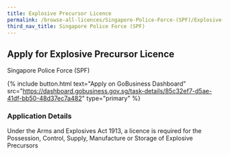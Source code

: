 ```yaml
---
title: Explosive Precursor Licence
permalink: /browse-all-licences/Singapore-Police-Force-(SPF)/Explosive-Precursor-Licence
third_nav_title: Singapore Police Force (SPF)
---
```


## Apply for Explosive Precursor Licence

Singapore Police Force (SPF)

{% include button.html text="Apply on GoBusiness Dashboard" src="https://dashboard.gobusiness.gov.sg/task-details/85c32ef7-d5ae-41df-bb50-48d37ec7a482" type="primary" %}

<H3>Application Details</H3>

Under the Arms and Explosives Act 1913, a licence is required for the Possession, Control, Supply, Manufacture or Storage of Explosive Precursors 

